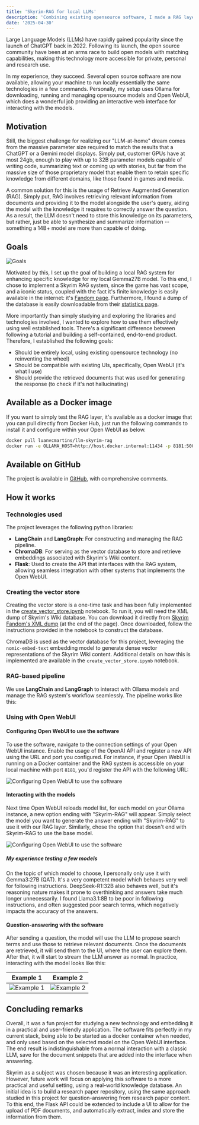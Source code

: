 ```yaml
---
title: 'Skyrim-RAG for local LLMs'
description: 'Combining existing opensource software, I made a RAG layer for embedding Skyrim Knowledge on local LLMs.'
date: '2025-04-30'
---
```


Large Language Models (LLMs) have rapidly gained popularity since the launch of ChatGPT back in 2022. Following its
launch, the open source community have been at an arms race to build open models with matching capabilities,
making this technology more accessible for private, personal and research use.

In my experience, they succeed. Several open source software are now available, allowing your machine to run locally
essentially the same technologies in a few commands. Personally, my setup uses Ollama for downloading, running and
managing opensource models and Open WebUI, which does a wonderful job providing an interactive web interface for
interacting with the models.

## Motivation

Still, the biggest challenge for realizing our "LLM-at-home" dream comes from the massive parameter size required to
match the results that a ChatGPT or a Gemini model displays. Simply put, customer GPUs have at most 24gb, enough to play
with up to 32B parameter models capable of writing code, summarizing text or coming up with stories, but far from the
massive size of those proprietary model that enable them to retain specific knowledge from different domains, like those
found in games and media.

A common solution for this is the usage of Retrieve Augmented Generation (RAG). Simply put, RAG involves retrieving
relevant information from documents and providing it to the model alongside the user's query, aiding the model with the
knowledge it requires to correctly answer the question. As a result, the LLM doesn't need to store this knowledge on
its parameters, but rather, just be able to synthesize and summarize information -- something a 14B+ model are more
than capable of doing.

## Goals

![Goals](imgs/2.skyrim-rag.jpg)

Motivated by this, I set up the goal of building a local RAG system for enhancing specific knowledge for my local
Gemma27B model. To this end, I chose to implement a Skyrim RAG system, since the game has vast scope, and a
iconic status, coupled with the fact it's finite knowledge is easily available in the internet:
it's [Fandom page](https://skyrim.fandom.com/wiki/Skyrim_Wiki).
Furthermore, I found a dump of the database is easily downloadable from
their [statistics page](https://skyrim.fandom.com/wiki/Special:Statistics).

More importantly than simply studying and exploring the libraries and technologies involved, I wanted to
explore how to use them effectively using well established tools. There's a significant difference between following a
tutorial and building a self-contained, end-to-end product. Therefore, I established the following goals:

- Should be entirely local, using existing opensource technology (no reinventing the wheel)
- Should be compatible with existing UIs, specifically, Open WebUI (it's what I use)
- Should provide the retrieved documents that was used for generating the response (to check if it's not hallucinating)

## Available as a Docker image

If you want to simply test the RAG layer, it's available as a docker image that you can pull directly from Docker Hub,
just run the following commands to install it and configure within your Open WebUI as below.

```bash
docker pull luanvcmartins/llm-skyrim-rag
docker run -e OLLAMA_HOST=http://host.docker.internal:11434 -p 8181:5000 <image-id>
```

## Available on GitHub

The project is available in [GitHub](https://github.com/luanvcmartins/Skyrim-RAG/), with comprehensive comments.

## How it works

### Technologies used

The project leverages the following python libraries:

- **LangChain** and **LangGraph**: For constructing and managing the RAG pipeline.
- **ChromaDB**: For serving as the vector database to store and retrieve embeddings associated with Skyrim's Wiki
  content.
- **Flask**: Used to create the API that interfaces with the RAG system, allowing seamless integration with other
  systems that implements the Open WebUI.

### Creating the vector store

Creating the vector store is a one-time task and has been fully implemented in
the [create_vector_store.ipynb](https://github.com/luanvcmartins/Skyrim-RAG/blob/master/create_vector_store.ipynb)
notebook.
To run it, you will need the XML dump of Skyrim's Wiki database. You can download it directly
from [Skyrim Fandom's XML dump](https://skyrim.fandom.com/wiki/Special:Statistics) (at the end of the page). Once
downloaded, follow the instructions provided in the notebook to construct the database.

ChromaDB is used as the vector database for this project, leveraging the `nomic-embed-text` embedding model to generate
dense vector representations of the Skyrim Wiki content. Additional details on how this is implemented are available in
the `create_vector_store.ipynb` notebook.

### RAG-based pipeline

We use **LangChain** and **LangGraph** to interact with Ollama models and manage the RAG system's workflow seamlessly.
The pipeline works like this:

### Using with Open WebUI

#### Configuring Open WebUI to use the software

To use the software, navigate to the connection settings of your Open WebUI instance. Enable the usage of the OpenAI API
and register a new API using the URL and port you configured. For instance, if your Open WebUI is running on a Docker
container and the RAG system is accessible on your local machine
with port `8181`, you'd register the API with the following URL:

![Configuring Open WebUI to use the software](imgs/2.openwebui-openai-api.png)

#### Interacting with the models

Next time Open WebUI reloads model list, for each model on your Ollama instance, a new option ending with "Skyrim-RAG"
will appear. Simply select the model you want to generate the answer ending with "Skyrim-RAG" to use it with our RAG
layer. Similarly, chose the option that doesn't end with Skyrim-RAG to use the base model.

![Configuring Open WebUI to use the software](imgs/2.openwebui-models.png)

##### My experience testing a few models

On the topic of which model to choose, I personally only use it with Gemma3:27B (QAT). It's a very competent model which
behaves very well for following instructions. DeepSeek-R1:32B also behaves well, but it's reasoning nature makes it
prone to overthinking and answers take much longer unnecessarily. I found Llama3.1:8B to be poor in following
instructions, and often suggested poor search terms, which negatively impacts the accuracy of the answers.

#### Question-answering with the software

After sending a question, the model will use the LLM to propose search terms and use those to retrieve relevant
documents. Once the documents are retrieved, it will send them to the UI, where the user can explore them. After that, it
will start to stream the LLM answer as normal. In practice, interacting with the model looks like this:

| Example 1                                   | Example 2                                   |
|---------------------------------------------|---------------------------------------------|
| ![Example 1](imgs/2.openwebui-example1.png) | ![Example 2](imgs/2.openwebui-example2.png) |

## Concluding remarks

Overall, it was a fun project for studying a new technology and embedding it in a practical and user-friendly
application.
The software fits perfectly in my current stack, being able to be started as a docker container when needed, and only
used based on the selected model on the Open WebUI interface. The end result is indistinguishable from a normal
interaction with a classic LLM, save for the document snippets that are added into the interface when answering.

Skyrim as a subject was chosen because it was an interesting application. However, future work will focus on applying
this software to a more practical and useful setting, using a real-world knowledge database. An initial idea is to build
a research paper repository, using the same approach studied in this project for question-answering from research paper
content. To this end, the Flask API could be extended to include a UI to allow for the upload of PDF documents, and
automatically extract, index and store the information from them. 